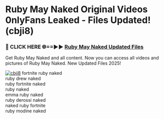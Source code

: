# Ruby May Naked Original Videos 0nlyFans Leaked - Files Updated! (cbji8)

<h3>🔴 CLICK HERE 🌐==►► <a href="https://tinyurl.com/yckcrads" rel="nofollow">Ruby May Naked Updated Files</a></h3>

Get Ruby May Naked and all content. Now you can access all videos and pictures of Ruby May Naked. New Updated Files 2025!

[![cbji8](https://i.imgur.com/hpKpOFt.gif)](https://tinyurl.com/yckcrads)
fortnite ruby naked<br>
ruby drew naked<br>
ruby fortnite naked<br>
ruby naked<br>
emma ruby naked<br>
ruby derossi naked<br>
naked ruby fortnite<br>
ruby modine naked